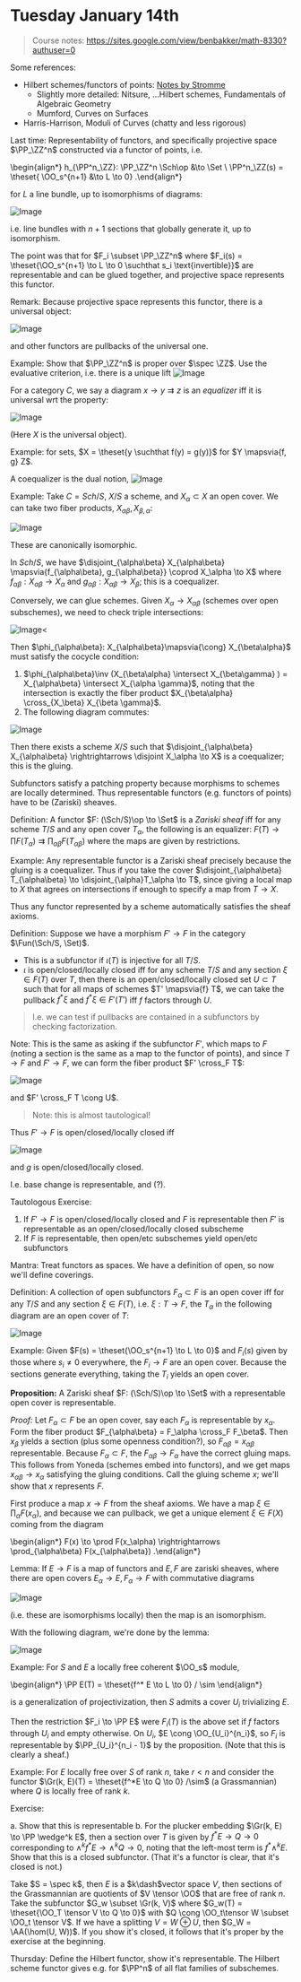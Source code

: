 # Tuesday January 14th

> Course notes: https://sites.google.com/view/benbakker/math-8330?authuser=0

Some references:

- Hilbert schemes/functors of points: [Notes by Stromme](http://matwbn.icm.edu.pl/ksiazki/bcp/bcp36/bcp36111.pdf)
  - Slightly more detailed: Nitsure, ...Hilbert schemes, Fundamentals of Algebraic Geometry
  - Mumford, Curves on Surfaces
- Harris-Harrison, Moduli of Curves (chatty and less rigorous) 

Last time:
Representability of functors, and specifically projective space $\PP_\ZZ^n$ constructed via a functor of points, i.e.

\begin{align*}
h_{\PP^n_\ZZ}: \PP_\ZZ^n \Sch\op &\to \Set \\
\PP^n_\ZZ(s) = \theset{ \OO_s^{n+1} &\to L \to 0}
.\end{align*}

for $L$  a line bundle, up to isomorphisms of diagrams:

![Image](figures/2020-01-14-12:40.png)

i.e. line bundles with $n+1$ sections that globally generate it, up to isomorphism.

The point was that for $F_i \subset \PP_\ZZ^n$ where $F_i(s) = \theset{\OO_s^{n+1} \to L \to 0 \suchthat s_i \text{invertible}}$ are representable and can be glued together, and projective space represents this functor.

Remark:
Because projective space represents this functor, there is a universal object:

![Image](figures/2020-01-14-12:42.png)

and other functors are pullbacks of the universal one.

Example: 
Show that $\PP_\ZZ^n$ is proper over $\spec \ZZ$.
Use the evaluative criterion, i.e. there is a unique lift
![Image](figures/2020-01-14-12:44.png)


For a category $C$, we say a diagram $x \to y \rightrightarrows z$ is an *equalizer* iff it is universal wrt the property:

![Image](figures/2020-01-14-12:46.png)

(Here $X$ is the universal object).

Example: for sets, $X = \theset{y \suchthat f(y) = g(y)}$ for $Y \mapsvia{f, g} Z$.

A coequalizer is the dual notion,
![Image](figures/2020-01-14-12:48.png)

Example:
Take $C = Sch/S$, $X/S$ a scheme, and $X_\alpha \subset X$ an open cover.
We can take two fiber products, $X_{\alpha \beta}, X_{\beta, \alpha}$:

![Image](figures/2020-01-14-12:50.png)

These are canonically isomorphic.

In $Sch/S$, we have $\disjoint_{\alpha\beta} X_{\alpha\beta} \mapsvia{f_{\alpha\beta}, g_{\alpha\beta}} \coprod X_\alpha \to X$ where $f_{\alpha\beta}: X_{\alpha\beta} \to X_\alpha$ and $g_{\alpha\beta}: X_{\alpha\beta} \to X_\beta$; this is a coequalizer.

Conversely, we can glue schemes. 
Given $X_\alpha \to X_{\alpha\beta}$ (schemes over open subschemes), we need to check triple intersections:

![Image](figures/2020-01-14-12:54.png)<

Then $\phi_{\alpha\beta}: X_{\alpha\beta}\mapsvia{\cong} X_{\beta\alpha}$ must satisfy the cocycle condition:

1. $\phi_{\alpha\beta}\inv (X_{\beta\alpha} \intersect X_{\beta\gamma} ) = X_{\alpha\beta} \intersect X_{\alpha \gamma}$, noting that the intersection is exactly the fiber product $X_{\beta\alpha} \cross_{X_\beta} X_{\beta \gamma}$.
2. The following diagram commutes:

![Image](figures/2020-01-14-12:57.png)

Then there exists a scheme $X/S$ such that $\disjoint_{\alpha\beta} X_{\alpha\beta} \rightrightarrows \disjoint X_\alpha \to X$ is a coequalizer; this is the gluing.

Subfunctors satisfy a patching property because morphisms to schemes are locally determined.
Thus representable functors (e.g. functors of points) have to be (Zariski) sheaves.

Definition:
A functor $F: (\Sch/S)\op \to \Set$ is a *Zariski sheaf* iff for any scheme $T/S$ and any open cover $T_\alpha$, the following is an equalizer:
$F(T) \to \prod F(T_\alpha) \rightrightarrows \prod_{\alpha\beta} F(T_{\alpha\beta})$
where the maps are given by restrictions.

Example:
Any representable functor is a Zariski sheaf precisely because the gluing is a coequalizer.
Thus if you take the cover $\disjoint_{\alpha\beta} T_{\alpha\beta} \to \disjoint_{\alpha}T_\alpha \to T$, since giving a local map to $X$ that agrees on intersections if enough to specify a map from $T\to X$.

Thus any functor represented by a scheme automatically satisfies the sheaf axioms.

Definition:
Suppose we have a morphism $F' \to F$ in the category $\Fun(\Sch/S, \Set)$.

- This is a subfunctor if $\iota(T)$ is injective for all $T/S$.
- $\iota$ is open/closed/locally closed iff for any scheme $T/S$ and any section $\xi \in F(T)$ over $T$, then there is an open/closed/locally closed set $U\subset T$ such that
  for all maps of schemes $T' \mapsvia{f} T$, we can take the pullback $f^* \xi$ and $f^*\xi \in F'(T')$ iff $f$ factors through $U$.  

> I.e. we can test if pullbacks are contained in a subfunctors by checking factorization.

Note:
This is the same as asking if the subfunctor $F'$, which maps to $F$ (noting a section is the same as a map to the functor of points), and since $T\to F$ and $F' \to F$, we can form the fiber product $F' \cross_F T$:

![Image](figures/2020-01-14-13:10.png)

and $F' \cross_F T \cong U$.


> Note: this is almost tautological!

Thus $F' \to F$ is open/closed/locally closed iff

![Image](figures/2020-01-14-13:13.png)

and $g$ is open/closed/locally closed.

I.e. base change is representable, and (?).


Tautologous Exercise:

1. If $F' \to F$ is open/closed/locally closed and $F$ is representable then $F'$ is representable as an open/closed/locally closed subscheme
2. If $F$ is representable, then open/etc subschemes yield open/etc subfunctors

Mantra:
Treat functors as spaces. 
We have a definition of open, so now we'll define coverings.

Definition: 
A collection of open subfunctors $F_\alpha \subset F$ is an open cover iff for any $T/S$ and any section $\xi \in F(T)$, i.e. $\xi: T\to F$, the $T_\alpha$ in the following diagram are an open cover of $T$:

![Image](figures/2020-01-14-13:19.png)

Example:
Given $F(s) = \theset{\OO_s^{n+1} \to L \to 0}$ and $F_i(s)$ given by those where $s_i \neq 0$ everywhere, the $F_i \to F$ are an open cover.
Because the sections generate everything, taking the $T_i$ yields an open cover.

**Proposition:**
A Zariski sheaf $F: (\Sch/S)\op \to \Set$ with a representable open cover is representable.

*Proof:*
Let $F_\alpha \subset F$ be an open cover, say each $F_\alpha$ is representable by $x_\alpha$.
Form the fiber product $F_{\alpha\beta} = F_\alpha \cross_F F_\beta$.
Then $x_\beta$ yields a section (plus some openness condition?), so $F_{\alpha\beta} = x_{\alpha\beta}$ representable.
Because $F_\alpha \subset F$, the $F_{\alpha\beta} \to F_\alpha$ have the correct gluing maps.
This follows from Yoneda (schemes embed into functors), and we get maps $x_{\alpha\beta} \to x_\alpha$ satisfying the gluing conditions.
Call the gluing scheme $x$; we'll show that $x$ represents $F$.

First produce a map $x\to F$ from the sheaf axioms.
We have a map $\xi \in \prod_\alpha F(x_\alpha)$, and because we can pullback, we get a unique element $\xi \in F(X)$ coming from the diagram

\begin{align*}
F(x) \to \prod F(x_\alpha) \rightrightarrows \prod_{\alpha\beta} F(x_{\alpha\beta})
.\end{align*}

Lemma:
If $E \to F$ is a map of functors and $E, F$ are zariski sheaves, where there are open covers $E_\alpha \to E, F_\alpha \to F$ with commutative diagrams

![Image](figures/2020-01-14-13:31.png)

(i.e. these are isomorphisms locally) then the map is an isomorphism.

With the following diagram, we're done by the lemma:

![Image](figures/2020-01-14-13:32.png)

Example:
For $S$ and $E$ a locally free coherent $\OO_s$ module,

\begin{align*}
\PP E(T) = \theset{f^* E \to L \to 0} / \sim
\end{align*}

is a generalization of projectivization, then $S$ admits a cover $U_i$ trivializing $E$.

Then the restriction $F_i \to \PP E$ were $F_i(T)$ is the above set if $f$ factors through $U_i$ and empty otherwise.
On $U_i$, $E \cong \OO_{U_i}^{n_i}$, so $F_i$ is representable by $\PP_{U_i}^{n_i - 1}$ by the proposition. 
(Note that this is clearly a sheaf.)


Example:
For $E$ locally free over $S$ of rank $n$, take $r<n$ and consider the functor $\Gr(k, E)(T) = \theset{f^*E \to Q \to 0} /\sim$ (a Grassmannian) where $Q$ is locally free of rank $k$.

Exercise:

a. Show that this is representable
b. For the plucker embedding $\Gr(k, E) \to \PP \wedge^k E$, then a section over $T$ is given by $f^*E \to Q \to 0$ corresponding to $\wedge^k f^*E \to \wedge^k Q \to 0$, noting that the left-most term is $f^* \wedge^k E$. 
Show that this is a closed subfunctor. 
(That it's a functor is clear, that it's closed is not.)

Take $S = \spec k$, then $E$ is a $k\dash$vector space $V$, then sections of the Grassmannian are quotients of $V \tensor \OO$ that are free of rank $n$.
Take the subfunctor $G_w \subset \Gr(k, V)$ where $G_w(T) = \theset{\OO_T \tensor V \to Q \to 0}$ with $Q \cong \OO_t\tensor W \subset \OO_t \tensor V$.
If we have a splitting $V = W \oplus U$, then $G_W = \AA(\hom(U, W))$.
If you show it's closed, it follows that it's proper by the exercise at the beginning.


Thursday:
Define the Hilbert functor, show it's representable.
The Hilbert scheme functor gives e.g. for $\PP^n$ of all flat families of subschemes.
